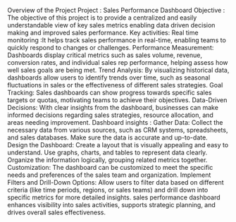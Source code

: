 Overview of the Project
Project : Sales Performance Dashboard
Objective : The objective of this project is to provide a centralized and easily understandable view of key sales metrics enabling  data driven decision making and improved sales performance.
Key activities:
  Real time monitoring :It helps track sales performance in real-time, enabling teams to quickly respond to changes or challenges.
  Performance Measurement: Dashboards display critical metrics such as sales volume, revenue, conversion rates, and individual sales rep performance, helping assess how well sales goals are being met.
  Trend Analysis: By visualizing historical data, dashboards allow users to identify trends over time, such as seasonal fluctuations in sales or the effectiveness of different sales strategies.
  Goal Tracking: Sales dashboards can show progress towards specific sales targets or quotas, motivating teams to achieve their objectives.
  Data-Driven Decisions: With clear insights from the dashboard, businesses can make informed decisions regarding sales strategies, resource allocation, and areas needing improvement.
Dashboard insights :
   Gather Data: Collect the necessary data from various sources, such as CRM systems, spreadsheets, and sales databases. Make sure the data is accurate and up-to-date.
   Design the Dashboard: Create a layout that is visually appealing and easy to understand. Use graphs, charts, and tables to represent data clearly. Organize the information logically, grouping related metrics together.
   Customization: The dashboard can be customized to meet the specific needs and preferences of the sales team and organization.
   Implement Filters and Drill-Down Options: Allow users to filter data based on different criteria (like time periods, regions, or sales teams) and drill down into specific metrics for more detailed insights.
   sales performance dashboard enhances visibility into sales activities, supports strategic planning, and drives overall sales effectiveness.
